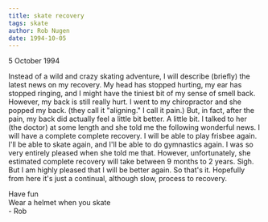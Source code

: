 ```yaml
---
title: skate recovery
tags: skate
author: Rob Nugen
date: 1994-10-05
---
```


<p class=date>5 October 1994</p>

<p>Instead of a wild and crazy skating adventure, I will describe
(briefly) the latest news on my recovery.  My head has stopped
hurting, my ear has stopped ringing, and I might have the tiniest bit
of my sense of smell back.  However, my back is still really hurt.  I
went to my chiropractor and she popped my back.  (they call it
"aligning."  I call it pain.)  But, in fact, after the pain, my back
did actually feel a little bit better.  A little bit.  I talked to her
(the doctor) at some length and she told me the following wonderful
news.  I will have a complete complete recovery.  I will be able to
play frisbee again.  I'll be able to skate again, and I'll be able to
do gymnastics again.  I was so very entirely pleased when she told me
that.  However, unfortunately, she estimated complete recovery will
take between 9 months to 2 years.  Sigh.  But I am highly pleased that
I will be better again.  So that's it.  Hopefully from here it's just
a continual, although slow, process to recovery.</p>

<p>Have fun
<br>Wear a helmet when you skate
<br>- Rob<p>
